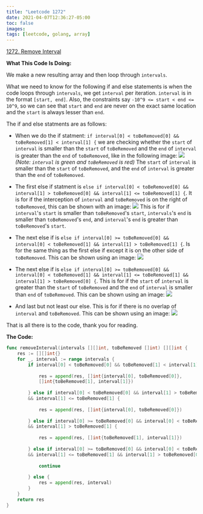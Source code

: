 ```yaml
---
title: "Leetcode 1272"
date: 2021-04-07T12:36:27-05:00
toc: false
images:
tags: [leetcode, golang, array]
---
```


[1272. Remove Interval](https://leetcode.com/problems/remove-interval/)

**What This Code Is Doing:**

We make a new resulting array and then loop through `intervals`.

What we need to know for the following if and else statements is when the code loops through `intervals`, we get `interval` per iteration. `interval` is in the format `[start, end]`. Also, the constraints say `-10^9 <= start < end <= 10^9`, so we can see that `start` and `end` are never on the exact same location and the `start` is always lesser than `end`.

The if and else statments are as follows:

* When we do the if statment: `if interval[0] < toBeRemoved[0] && toBeRemoved[1] < interval[1] {` we are checking whether the `start` of `interval` is smaller than the `start` of `toBeRemoved` and the `end` of `interval` is greater than the `end` of `toBeRemoved`, like in the following image: ![](https://i.imgur.com/As6SkRK.jpg) *(Note: `interval` is green and `toBeRemoved` is red)* The `start` of `interval` is smaller than the `start` of `toBeRemoved`, and the `end` of `interval` is greater than the `end` of `toBeRemoved`.

* The first else if statment is `else if interval[0] < toBeRemoved[0] && interval[1] > toBeRemoved[0] && interval[1] <= toBeRemoved[1] {`. It is for if the interception of `interval` and `toBeRemoved` is on the right of `toBeRemoved`, this can be shown with an image: ![](https://i.imgur.com/r7HrHZa.jpg) This is for if `interval`'s `start` is smaller than `toBeRemoved`'s `start`, `intervals`'s `end` is smaller than `toBeRemoved`'s `end`, and `interval`'s `end` is greater than `toBeRemoved`'s `start`.

* The next else if is `else if interval[0] >= toBeRemoved[0] && interval[0] < toBeRemoved[1] && interval[1] > toBeRemoved[1] {`. Is for the same thing as the first else if except it is on the other side of `toBeRemoved`. This can be shown using an image: ![](https://i.imgur.com/YyTQdID.jpg)

* The next else if is `else if interval[0] >= toBeRemoved[0] && interval[0] < toBeRemoved[1] && interval[1] <= toBeRemoved[1] && interval[1] > toBeRemoved[0] {`. This is for if the `start` of `interval` is greater than the `start` of `toBeRemoved` and the `end` of `interval` is smaller than `end` of `toBeRemoved`. This can be shown using an image: ![](https://i.imgur.com/Jm3W1S8.jpg)

* And last but not least our else. This is for if there is no overlap of `interval` and `toBeRemoved`. This can be shown using an image: ![](https://i.imgur.com/2PsNVdQ.jpg)

That is all there is to the code, thank you for reading.

**The Code:**

``` go
func removeInterval(intervals [][]int, toBeRemoved []int) [][]int {
    res := [][]int{}
    for _, interval := range intervals {
        if interval[0] < toBeRemoved[0] && toBeRemoved[1] < interval[1] {
        
            res = append(res, []int{interval[0], toBeRemoved[0]}, 
            []int{toBeRemoved[1], interval[1]})
            
        } else if interval[0] < toBeRemoved[0] && interval[1] > toBeRemoved[0]
        && interval[1] <= toBeRemoved[1] {
        
            res = append(res, []int{interval[0], toBeRemoved[0]})
            
        } else if interval[0] >= toBeRemoved[0] && interval[0] < toBeRemoved[1]
        && interval[1] > toBeRemoved[1] {
        
            res = append(res, []int{toBeRemoved[1], interval[1]})
            
        } else if interval[0] >= toBeRemoved[0] && interval[0] < toBeRemoved[1]
        && interval[1] <= toBeRemoved[1] && interval[1] > toBeRemoved[0] {
        
            continue
            
        } else {
            res = append(res, interval)
        }
    }
    return res
}
```